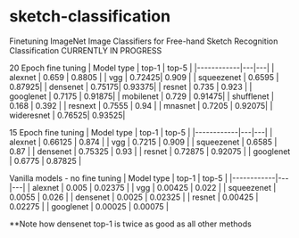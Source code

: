 # sketch-classification
Finetuning ImageNet Image Classifiers for Free-hand Sketch Recognition Classification
CURRENTLY IN PROGRESS


20 Epoch fine tuning
| Model type | top-1  | top-5  |
|------------|---|---|
| alexnet    | 0.659  | 0.8805 |
| vgg        | 0.72425| 0.909  |
| squeezenet | 0.6595 | 0.87925|
| densenet   | 0.75175| 0.93375|
| resnet     | 0.735  | 0.923  |
| googlenet  | 0.7175 | 0.91875|
| mobilenet  | 0.729  | 0.91475|
| shufflenet | 0.168  | 0.392  |
| resnext    | 0.7555 | 0.94   |
| mnasnet    | 0.7205 | 0.92075|
| wideresnet | 0.76525| 0.93525|


15 Epoch fine tuning
| Model type | top-1  | top-5  |
|------------|---|---|
| alexnet    | 0.66125  | 0.874  |
| vgg        | 0.7215  | 0.909   |
| squeezenet | 0.6585  | 0.87  |
| densenet   | 0.75325  | 0.93  |
| resnet     | 0.72875  | 0.92075  |
| googlenet     | 0.6775  | 0.87825  |


Vanilla models - no fine tuning
| Model type | top-1  | top-5  |
|------------|---|---|
| alexnet    | 0.005  | 0.02375  |
| vgg        | 0.00425  | 0.022   |
| squeezenet | 0.0055  | 0.026  |
| densenet   | 0.0025  | 0.02325  |
| resnet     | 0.00425  | 0.02275  |
| googlenet     | 0.00025  | 0.00075  |


**Note how densenet top-1 is twice as good as all other methods
